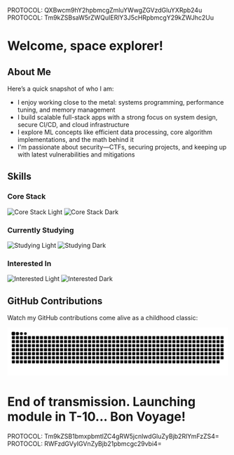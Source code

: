 PROTOCOL: QXBwcm9hY2hpbmcgZmluYWwgZGVzdGluYXRpb24u  
PROTOCOL: Tm9kZSBsaW5rZWQuIERlY3J5cHRpbmcgY29kZWJhc2Uu

# Welcome, space explorer!

## About Me

Here’s a quick snapshot of who I am:

- I enjoy working close to the metal: systems programming, performance tuning, and memory management
- I build scalable full-stack apps with a strong focus on system design, secure CI/CD, and cloud infrastructure
- I explore ML concepts like efficient data processing, core algorithm implementations, and the math behind it
- I'm passionate about security—CTFs, securing projects, and keeping up with latest vulnerabilities and mitigations

## Skills

### Core Stack

<p align="left">
  <img src="https://skillicons.dev/icons?i=python,c,cpp,js,ts,swift,java,kotlin,bash,pytorch,tensorflow,sklearn,linux,react,angular,nodejs,express,flask,firebase,aws,git,docker,githubactions,postgres,nginx&theme=light" alt="Core Stack Light" height="50" />
  <img src="https://skillicons.dev/icons?i=python,c,cpp,js,ts,swift,java,kotlin,bash,pytorch,tensorflow,sklearn,linux,react,angular,nodejs,express,flask,firebase,aws,git,docker,githubactions,postgres,nginx&theme=dark" alt="Core Stack Dark" height="50" />
</p>

### Currently Studying

<p align="left">
  <img src="https://skillicons.dev/icons?i=neovim,next,go,mysql&theme=light" alt="Studying Light" height="50" />
  <img src="https://skillicons.dev/icons?i=neovim,next,go,mysql&theme=dark" alt="Studying Dark" height="50" />
</p>

### Interested In

<p align="left">
  <img src="https://skillicons.dev/icons?i=anaconda,fastapi,arduino,azure,cassandra,grafana,kubernetes,graphql,mongodb&theme=light" alt="Interested Light" height="50" />
  <img src="https://skillicons.dev/icons?i=anaconda,fastapi,arduino,azure,cassandra,grafana,kubernetes,graphql,mongodb&theme=dark" alt="Interested Dark" height="50" />
</p>

## GitHub Contributions

Watch my GitHub contributions come alive as a childhood classic:

<picture>
  <source media="(prefers-color-scheme: dark)" srcset="https://raw.githubusercontent.com/emirdur/emirdur/output/github-snake-dark.svg" />
  <source media="(prefers-color-scheme: light)" srcset="https://raw.githubusercontent.com/emirdur/emirdur/output/github-snake.svg" />
  <img alt="GitHub Snake animation" src="https://raw.githubusercontent.com/emirdur/emirdur/output/github-snake.svg" />
</picture>

# End of transmission. Launching module in T-10... Bon Voyage!

PROTOCOL: Tm9kZSB1bmxpbmtlZC4gRW5jcnlwdGluZyBjb2RlYmFzZS4=  
PROTOCOL: RWFzdGVyIGVnZyBjb21pbmcgc29vbi4=
